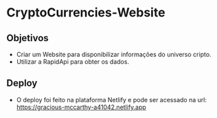# CryptoCurrencies-Website

## Objetivos
- Criar um Website para disponibilizar informações do universo cripto.
- Utilizar a RapidApi para obter os dados.

## Deploy

- O deploy foi feito na plataforma Netlify e pode ser acessado na url: https://gracious-mccarthy-a41042.netlify.app
